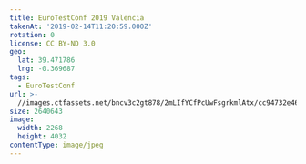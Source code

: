 ```yaml
---
title: EuroTestConf 2019 Valencia
takenAt: '2019-02-14T11:20:59.000Z'
rotation: 0
license: CC BY-ND 3.0
geo:
  lat: 39.471786
  lng: -0.369687
tags:
  - EuroTestConf
url: >-
  //images.ctfassets.net/bncv3c2gt878/2mLIfYCfPcUwFsgrkmlAtx/cc94732e46c8e29d382fc35ade55dcd1/eurotestconf-2019-valencia_33320071408_o
size: 2640643
image:
  width: 2268
  height: 4032
contentType: image/jpeg
---
```


